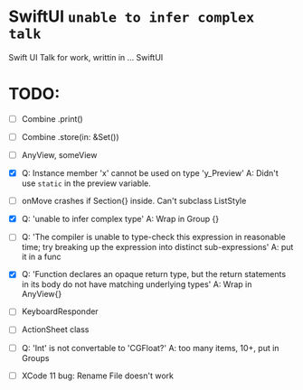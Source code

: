 # SwiftUI `unable to infer complex talk`
Swift UI Talk for work, writtin in ... SwiftUI

# TODO:

* [ ] Combine .print()

* [ ] Combine .store(in: &Set<AnyCancellable>())

* [ ] AnyView, someView

* [x] Q: Instance member 'x' cannot be used on type 'y_Preview'
    A: Didn't use `static` in the preview variable.

* [ ] onMove crashes if Section{} inside.
    Can't subclass ListStyle

* [x] Q: 'unable to infer complex type'
    A: Wrap in Group {}

* [ ] Q: 'The compiler is unable to type-check this expression in reasonable time; try breaking up the expression into distinct sub-expressions'
    A: put it in a func

* [x] Q: 'Function declares an opaque return type, but the return statements in its body do not have matching underlying types'
    A: Wrap in AnyView{}

* [ ] KeyboardResponder

* [ ] ActionSheet class

* [ ] Q: 'Int' is not convertable to 'CGFloat?'
    A: too many items, 10+, put in Groups

* [ ] XCode 11 bug:
    Rename File doesn't work
